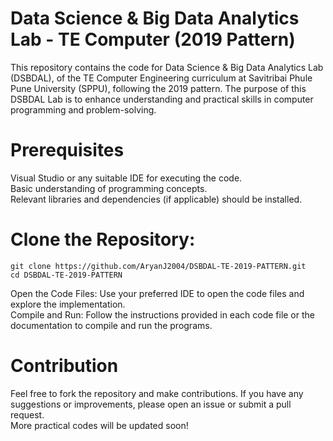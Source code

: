 # Data Science & Big Data Analytics Lab - TE Computer (2019 Pattern)

This repository contains the code for Data Science & Big Data Analytics Lab (DSBDAL), of the TE Computer Engineering curriculum at Savitribai Phule Pune University (SPPU), following the 2019 pattern. The purpose of this DSBDAL Lab is to enhance understanding and practical skills in computer programming and problem-solving.

# Prerequisites
Visual Studio or any suitable IDE for executing the code. <br>
Basic understanding of programming concepts. <br>
Relevant libraries and dependencies (if applicable) should be installed.

# Clone the Repository:
```
git clone https://github.com/AryanJ2004/DSBDAL-TE-2019-PATTERN.git
cd DSBDAL-TE-2019-PATTERN
```
Open the Code Files: Use your preferred IDE to open the code files and explore the implementation. <br>
Compile and Run: Follow the instructions provided in each code file or the documentation to compile and run the programs.

# Contribution
Feel free to fork the repository and make contributions. If you have any suggestions or improvements, please open an issue or submit a pull request. <br>More practical codes will be updated soon!
